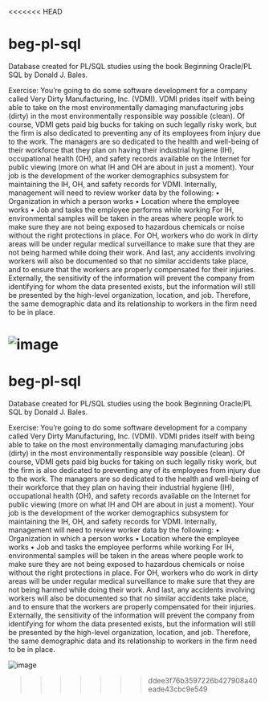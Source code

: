 <<<<<<< HEAD
# beg-pl-sql
Database created for PL/SQL studies using the book Beginning Oracle/PL SQL by Donald J. Bales.

Exercise: 
You’re going to do some software development for a company called Very Dirty Manufacturing, Inc. (VDMI). 
VDMI prides itself with being able to take on the most environmentally damaging manufacturing jobs (dirty) 
in the most environmentally responsible way possible (clean).
Of course, VDMI gets paid big bucks for taking on such legally risky work, but the firm is also dedicated 
to preventing any of its employees from injury due to the work. The managers are so dedicated to the health 
and well-being of their workforce that they plan on having their industrial hygiene (IH), occupational health 
(OH), and safety records available on the Internet for public viewing (more on what IH and OH are about in 
just a moment).
Your job is the development of the worker demographics subsystem for maintaining the IH, OH, and 
safety records for VDMI. Internally, management will need to review worker data by the following:
•	 Organization in which a person works
•	 Location where the employee works
•	 Job and tasks the employee performs while working
For IH, environmental samples will be taken in the areas where people work to make sure they 
are not being exposed to hazardous chemicals or noise without the right protections in place. For 
OH, workers who do work in dirty areas will be under regular medical surveillance to make sure that 
they are not being harmed while doing their work. And last, any accidents involving workers will also 
be documented so that no similar accidents take place, and to ensure that the workers are properly 
compensated for their injuries.
Externally, the sensitivity of the information will prevent the company from identifying for whom 
the data presented exists, but the information will still be presented by the high-level organization, 
location, and job. Therefore, the same demographic data and its relationship to workers in the firm need 
to be in place.

![image](https://user-images.githubusercontent.com/87335237/231556073-c22b55b2-a331-4c21-959a-41d0c2a5877a.png)
=======
# beg-pl-sql
Database created for PL/SQL studies using the book Beginning Oracle/PL SQL by Donald J. Bales.

Exercise: 
You’re going to do some software development for a company called Very Dirty Manufacturing, Inc. (VDMI). 
VDMI prides itself with being able to take on the most environmentally damaging manufacturing jobs (dirty) 
in the most environmentally responsible way possible (clean).
Of course, VDMI gets paid big bucks for taking on such legally risky work, but the firm is also dedicated 
to preventing any of its employees from injury due to the work. The managers are so dedicated to the health 
and well-being of their workforce that they plan on having their industrial hygiene (IH), occupational health 
(OH), and safety records available on the Internet for public viewing (more on what IH and OH are about in 
just a moment).
Your job is the development of the worker demographics subsystem for maintaining the IH, OH, and 
safety records for VDMI. Internally, management will need to review worker data by the following:
•	 Organization in which a person works
•	 Location where the employee works
•	 Job and tasks the employee performs while working
For IH, environmental samples will be taken in the areas where people work to make sure they 
are not being exposed to hazardous chemicals or noise without the right protections in place. For 
OH, workers who do work in dirty areas will be under regular medical surveillance to make sure that 
they are not being harmed while doing their work. And last, any accidents involving workers will also 
be documented so that no similar accidents take place, and to ensure that the workers are properly 
compensated for their injuries.
Externally, the sensitivity of the information will prevent the company from identifying for whom 
the data presented exists, but the information will still be presented by the high-level organization, 
location, and job. Therefore, the same demographic data and its relationship to workers in the firm need 
to be in place.

![image](https://user-images.githubusercontent.com/87335237/231556073-c22b55b2-a331-4c21-959a-41d0c2a5877a.png)
>>>>>>> ddee3f76b3597226b427908a40eade43cbc9e549
